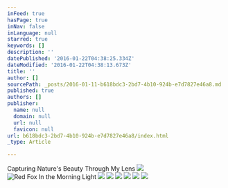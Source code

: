 ```yaml
---
inFeed: true
hasPage: true
inNav: false
inLanguage: null
starred: true
keywords: []
description: ''
datePublished: '2016-01-22T04:38:25.334Z'
dateModified: '2016-01-22T04:38:13.673Z'
title: ''
author: []
sourcePath: _posts/2016-01-11-b618bdc3-2bd7-4b10-924b-e7d7827e46a8.md
published: true
authors: []
publisher:
  name: null
  domain: null
  url: null
  favicon: null
url: b618bdc3-2bd7-4b10-924b-e7d7827e46a8/index.html
_type: Article

---
```

Capturing Nature's Beauty Through My Lens
![](https://s3-us-west-2.amazonaws.com/the-grid-img/p/94013da27f4d1bdb3609f1972834250f1b5dd9f8.jpg)
![Red Fox In the Morning Light](https://s3-us-west-2.amazonaws.com/the-grid-img/p/3351f3f5897ea559ad877a15a0dd56878070e8a8.jpg)
![](https://the-grid-user-content.s3-us-west-2.amazonaws.com/c5321a8a-16a5-4b83-922f-400f8c64e208.jpg)
![](https://the-grid-user-content.s3-us-west-2.amazonaws.com/732329ea-c293-4945-bb25-27016d914fb4.jpg)
![](https://the-grid-user-content.s3-us-west-2.amazonaws.com/27392662-d2d3-47ef-a029-3a2d0f78af92.jpg)
![](https://the-grid-user-content.s3-us-west-2.amazonaws.com/af8aacd1-31ff-4335-966f-6e8e3ac70374.jpg)
![](https://the-grid-user-content.s3-us-west-2.amazonaws.com/de826910-ae30-4cc0-9e45-1b418d335217.jpg)
![](https://the-grid-user-content.s3-us-west-2.amazonaws.com/5318ee37-e7b8-4dc2-a4de-d9f5770a9d27.jpg)